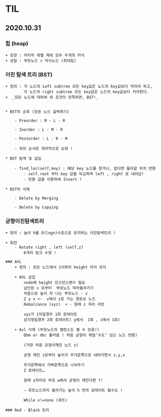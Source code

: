 # __TIL__ 

  

## 2020.10.31

  
### 힙 (heap)


    + 모양 : 마지막 레벨 제외 모두 두개의 자식
    + 성질 : 부모노드 > 자식노드 (최대힙)


### 이진 탐색 트리 (BST)


    + 정의 : 각 노드의 Left subtree 모든 key값은 노드의 key값보다 작아야 하고,  
            각 노드의 right subtree 모든 key값은 노드의 key값보다 커야한다.  
    +  _모든 노드에 대하여 위 조건이 만족하면, BST!_


    * BST의 순회 (모든 노드 출력하기)  
        
        - Preorder : M - L - R  

        - Inorder : L - M - R  

        - Postorder : L - R - M  

        - 위의 순서로 재귀적으로 순회 !
        
    * BST 탐색 및 삽입 

        - find_loc(self,key) : 해당 key 노드를 찾거나, 없다면 들어갈 위치 반환
            - self.root 부터 key 값을 비교하며 left , right 로 내려감!
            - 반환 값을 이용하여 Insert !
        
    * BST의 삭제

        - Delete by Merging

        - Delete by Copying


### 균형이진탐색트리


    + 정의 : 높이 h를 O(logn)수준으로 유지하는 이진탐색트리 !

    + 회전
        - Rotate right , left (self,z)
            6개의 링크 수정 !

    ### AVL     
        + 정의 : 모든 노드에서 1이하의 height 차이 유지
        
        + AVL 삽입
            node에 height 인스턴스변수 필요
            삽인된 v 로부터  부모노드 따라올라가기
            처음으로 높이 차 나는 부모노드 - z
            Z y x <-  v에서 z로 가는 경로상 노드
            Rebalcance (xyz)  < - 원래 z 자리 리턴

            xyz가 1자일경우 1회 로테이트
            삼각형일경우 2회 로테이트( y에서  1회 , z에서 1회)

        + Avl 삭제 (부모노드의 밸런스도 깰 수 있음!)
            Dbm or dbc 불러옴 ( 처음 균형이 깨질’수도’ 있는 노드 반환)

            (가장 처음 균형이꺠진 노드 z)

            균형 깨진 z로부터 높이가 무거운쪽으로 내려가면서 z,y,x 

            무거운쪽에서 가벼운쪽으로 나눠주기 
            Z 로테이트…

            원래 z자리의 부모 w에서 균형이 깨진다면 ?!

            — 루트노드까지 올라가는 높이 h 번의 로테이트 될수도 !

            While v!=none (루트)
        
    ### Red - Black 트리
